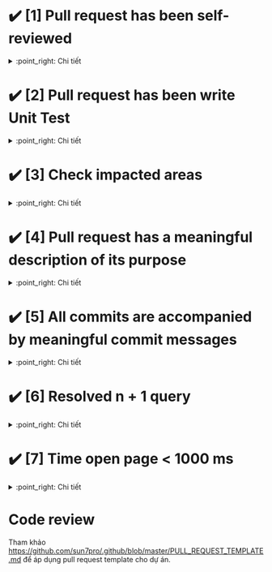 # :heavy_check_mark: [1] Pull request has been self-reviewed

<details>
    <summary>:point_right: Chi tiết</summary>

**Mục đích:**
- Pull request phải được self review kỹ trước khi đẩy pull
- Phải pass normal case trước khi được merged vào
- Không xảy ra các lỗi syntax cơ bản

**Thực hiện**
- Tại local update code mới nhất (merge branch base về `feature.xxx`).
- Thực hiện việc self test check các case normal (ít nhất phải pass chức năng đang làm).
- Sử dụng git diff để kiểm tra lại các đoạn code thay đổi có syntax nào sai không.

**FAQ**
1. Q: Việc test đã có QA lo vậy dev có cần phải self test không?

    A: Có! Nếu dev không self test thì khi assign ticket sang cho QA, sẽ phát sinh ra các bug normal, Thời gian log bug và fix bug cho những bug normal này sẽ tốn rất nhiều thời gian.
</details>

# :heavy_check_mark: [2] Pull request has been write Unit Test

<details>
    <summary>:point_right: Chi tiết</summary>

**Mục đích:**
- Để đảm bảo pull request không bị ảnh hưởng logic khác thì cần phải viết UT trong pull

**Thực hiện**
- Viết UT cho chức năng đang code
- UT phải có coverage > 80%

**FAQ**
1. Q: Nếu thời gian làm ticket lớn hơn trong estimate và khách hàng yêu cầu gấp thì có cần viết UT không?

    A: Nếu dự án đang trong giai đoạn căng thẳng, cần đẩy pull gấp thì có thể không check và ticket sẽ chỉ được để 80%.
</details>

# :heavy_check_mark: [3] Check impacted areas

<details>
    <summary>:point_right: Chi tiết</summary>

**Mục đích:**
- Khi đẩy pull request lên phải nắm được những vùng ảnh hưởng
- Cho người khác biết được các vùng ảnh hưởng trong pull để review dễ hơn

**Thực hiện**
- Kiểm tra các file thay đổi trước khi đẩy pull
- Trong ticket phải notes chi tiết các màn hình có ảnh hưởng cho QA hiểu được

**FAQ**
1. Q: Làm thế nào notes ra ảnh hưởng hiệu quả?

    A: Nhìn vào các file controller, Gạch đầu dòng các màn hình tương ứng, khu vực tương ứng để QA hoặc dev có thể review kỹ khu vực đó.
</details>

# :heavy_check_mark: [4] Pull request has a meaningful description of its purpose

<details>
    <summary>:point_right: Chi tiết</summary>

**Mục đích:**
- Phải mô tả chức năng mình đang làm
- Phải mô tả các setting, cài đặt, chạy seeder,... để khi deployment có thể biết được

**Thực hiện**
- Notes nội dung trong ticket cần làm
- Nếu logic phức tạp có thể vẽ sequence và uplen
- Nếu trong pull cần phải config server, app thì phải note

**FAQ**:
1. Q: Tại sao lại phải notes khi trong ticket có rồi?

    A: Để phục vụ cho việc deployment và điều tra dễ dàng hơn thì trong pull request phải có notes. Có thể copy từ ticket sang.
</details>

# :heavy_check_mark: [5] All commits are accompanied by meaningful commit messages

<details>
    <summary>:point_right: Chi tiết</summary>

**Mục đích:**
- Commit phải đánh số ID của ticket
- Commit phải có ý nghĩa để có thể trace lại lịch sử
- Nếu commit không có ID của ticket thì sau này sẽ ko biết được tại sao lại xử lý code như vậy.

**Thực hiện**
- Khi commit code phải đính kèm ID ticket (ex: refs #12345 Change text username for user detail screen)
- Nếu commit nhầm phải update lại đúng ID của ticket
- 1 Pull request có thể có nhiều commit nhưng bắt buộc mỗi commit phải có ID của ticket và notes lại rõ ràng.

**FAQ**:
1. Q: Nếu không notes thì có sao không?

    A: Nếu không notes lại thì sau này khi nhìn vào code sẽ ko hiểu được tại sao lại code logic như vậy
</details>

# :heavy_check_mark: [6] Resolved n + 1 query

<details>
    <summary>:point_right: Chi tiết</summary>

**Mục đích:**
- Đảm bảo hệ thống hoạt động performance tốt
- Tránh việc xử lý quá nhiều query trên 1 màn hình
- Nếu không tối ưu query thì dữ liệu lớn sẽ không chịu được tải

**Thực hiện**
- Khi code trong vòng lặp cần phải chú ý, mỗi vòng lặp không nên query thêm nữa vào DB
- Dùng tool hoặc logs để kiểm tra các query tại màn hình cần làm
- Hiểu rõ câu query đang thực hiện kể cả dùng ORM
- Dựa vào các query đó suy nghĩ xem có thể tối ưu thêm được nữa không.

**FAQ**:
1. Q: Nếu logic phải xử dụng query n, n+1 thì phải làm thế nào?

    A: Cần dump ra câu SQL raw, sau đó nhờ mọi người review support, nếu không tìm được giải phải thì cần trao đổi lại spec đặt limit nhỏ hơn.
</details>

# :heavy_check_mark: [7] Time open page < 1000 ms

<details>
    <summary>:point_right: Chi tiết</summary>

**Mục đích:**
- Đảm bảo hệ thống khi scale lên vẫn chạy ổn định
- Nếu thời gian load màn hình lâu sẽ khiến người sử dụng không hài lòng
- Nếu thời gian load màn hình lâu đồng nghĩa với việc code chưa được tối ưu

**Thực hiện**
- Đo đạc thời gian của 1 request
- Kiểm tra thời gian thực hiện câu query
- Kiểm tra lại các vòng lặp logic xử lý
- Sử dụng quá nhiều vòng lặp, điều kiện cũng ảnh hưởng tới thời gian load

**FAQ**:
1. Q: Thời gian này là đo ở local phải không?

    A: Chính xác, tại local dữ liệu không nhiều, nếu thời gian > 1000ms có khả năng lên production sẽ còn mất nhiều thời gian hơn.
</details>

# Code review
Tham khảo https://github.com/sun7pro/.github/blob/master/PULL_REQUEST_TEMPLATE.md để áp dụng pull request template cho dự án.
